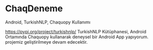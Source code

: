 # ChaqDeneme
Android, TurkishNLP, Chaquopy Kullanımı

https://pypi.org/project/turkishnlp/ TurkishNLP Kütüphanesi, Android Ortamında Chaquopy kullanarak deneysel bir Android App yapıyorum. 
projemiz geliştirilmeye devam edecektir.

